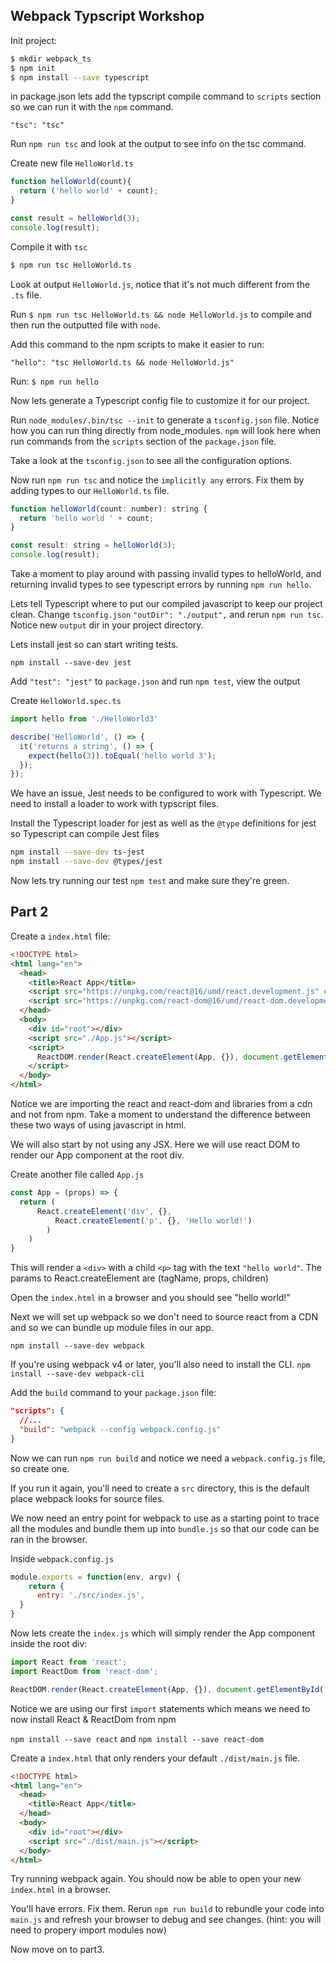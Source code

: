 ## Webpack Typscript Workshop

Init project: 

```bash
$ mkdir webpack_ts
$ npm init
$ npm install --save typescript
```

in package.json lets add the typscript compile command to `scripts` section so we can run it with the `npm` command.
    
    "tsc": "tsc"

Run `npm run tsc` and look at the output to see info on the tsc command.

Create new file `HelloWorld.ts`

```js
function helloWorld(count){
  return ('hello world' + count);
}

const result = helloWorld(3);
console.log(result);
```

Compile it with `tsc`

```bash
$ npm run tsc HelloWorld.ts
```

Look at output `HelloWorld.js`, notice that it's not much different from the `.ts` file.

Run `$ npm run tsc HelloWorld.ts && node HelloWorld.js` to compile and then run the outputted file with `node`.

Add this command to the npm scripts to make it easier to run:

```
"hello": "tsc HelloWorld.ts && node HelloWorld.js"
```

Run: `$ npm run hello`

Now lets generate a Typescript config file to customize it for our project.

Run `node_modules/.bin/tsc --init` to generate a `tsconfig.json` file. Notice how you can run thing directly from node_modules. `npm` will look here when run commands from the `scripts` section of the `package.json` file.

Take a look at the `tsconfig.json` to see all the configuration options.

Now run `npm run tsc` and notice the `implicitly any` errors. Fix them by adding types to our `HelloWorld.ts` file.

```js
function helloWorld(count: number): string {
  return 'hello world ' + count;
}

const result: string = helloWorld(3);
console.log(result);
```

Take a moment to play around with passing invalid types to helloWorld, and returning invalid types to see typescript errors by running `npm run hello`.

Lets tell Typescript where to put our compiled javascript to keep our project clean. Change `tsconfig.json` `"outDir": "./output",` and rerun `npm run tsc`. Notice new `output` dir in your project directory.

Lets install jest so can start writing tests.

`npm install --save-dev jest`

Add `"test": "jest"` to `package.json` and run `npm test`, view the output

Create `HelloWorld.spec.ts`

```js
import hello from './HelloWorld3'

describe('HelloWorld', () => {
  it('returns a string', () => {
    expect(hello(3)).toEqual('hello world 3');
  });
});
```
We have an issue, Jest needs to be configured to work with Typescript. We need to install a loader to work with typscript files. 

Install the Typescript loader for jest as well as the `@type` definitions for jest so Typescript can compile Jest files

```bash
npm install --save-dev ts-jest
npm install --save-dev @types/jest
```

Now lets try running our test `npm test` and make sure they're green.

## Part 2

Create a `index.html` file:

```html
<!DOCTYPE html>
<html lang="en">
  <head>
    <title>React App</title>
    <script src="https://unpkg.com/react@16/umd/react.development.js" crossorigin></script>
    <script src="https://unpkg.com/react-dom@16/umd/react-dom.development.js" crossorigin></script>
  </head>
  <body>
    <div id="root"></div>
    <script src="./App.js"></script>
    <script>
      ReactDOM.render(React.createElement(App, {}), document.getElementById('root'));
    </script>
  </body>
</html>
```

Notice we are importing the react and react-dom and libraries from a cdn and not from npm. Take a moment to understand the difference between these two ways of using javascript in html.

We will also start by not using any JSX. Here we will use react DOM to render our App component at the root div.

Create another file called `App.js`

```javascript
const App = (props) => {
  return (
      React.createElement('div', {}, 
          React.createElement('p', {}, 'Hello world!')
        )
    )
}
```

This will render a `<div>` with a child `<p>` tag with the text `"hello world"`. The params to React.createElement are (tagName, props, children)

Open the `index.html` in a browser and you should see "hello world!"

Next we will set up webpack so we don't need to source react from a CDN and so we can bundle up module files in our app.

`npm install --save-dev webpack`

If you're using webpack v4 or later, you'll also need to install the CLI.
`npm install --save-dev webpack-cli`

Add the `build` command to your `package.json` file:

```json
"scripts": {
  //...
  "build": "webpack --config webpack.config.js"
}
```

Now we can run `npm run build` and notice we need a `webpack.config.js` file, so create one.

If you run it again, you'll need to create a `src` directory, this is the default place webpack looks for source files.

We now need an entry point for webpack to use as a starting point to trace all the modules and bundle them up into `bundle.js` so that our code can be ran in the browser.

Inside `webpack.config.js`

```javascript
module.exports = function(env, argv) {
    return {
      entry: './src/index.js',
  }
}
```

Now lets create the `index.js` which will simply render the App component inside the root div:

```js
import React from 'react';
import ReactDom from 'react-dom';

ReactDOM.render(React.createElement(App, {}), document.getElementById('root'));
```

Notice we are using our first `import` statements which means we need to now install React & ReactDom from npm

`npm install --save react` and `npm install --save react-dom`

Create a `index.html` that only renders your default `./dist/main.js` file.
```html
<!DOCTYPE html>
<html lang="en">
  <head>
    <title>React App</title>
  </head>
  <body>
    <div id="root"></div>
    <script src="./dist/main.js"></script>
  </body>
</html>
```

Try running webpack again. You should now be able to open your new `index.html` in a browser.

You'll have errors. Fix them. Rerun `npm run build` to rebundle your code into `main.js` and refresh your browser to debug and see changes. (hint: you will need to propery import modules now)

Now move on to part3.
